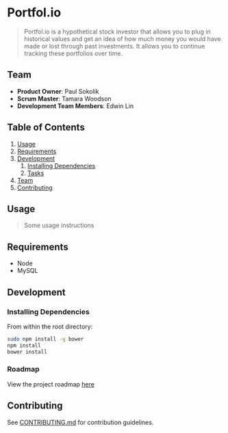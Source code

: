 # Portfol.io

> Portfol.io is a hypothetical stock investor that allows you to plug in historical values and get an idea of how much money you would have made or lost through past investments. It allows you to continue tracking these portfolios over time.

## Team

  - __Product Owner__: Paul Sokolik
  - __Scrum Master__: Tamara Woodson
  - __Development Team Members__: Edwin Lin

## Table of Contents

1. [Usage](#Usage)
1. [Requirements](#requirements)
1. [Development](#development)
    1. [Installing Dependencies](#installing-dependencies)
    1. [Tasks](#tasks)
1. [Team](#team)
1. [Contributing](#contributing)

## Usage

> Some usage instructions

## Requirements

- Node
- MySQL

## Development

### Installing Dependencies

From within the root directory:

```sh
sudo npm install -g bower
npm install
bower install
```

### Roadmap

View the project roadmap [here](https://github.com/sandworm-hr/sandworm-hr/issues)


## Contributing

See [CONTRIBUTING.md](CONTRIBUTING.md) for contribution guidelines.
